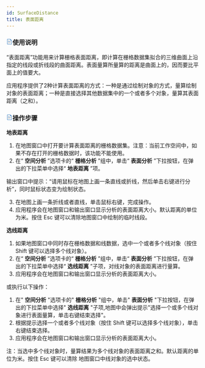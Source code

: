 ```yaml
---
id: SurfaceDistance
title: 表面距离
---
```

### ![](../../../img/read.gif)使用说明

“表面距离”功能用来计算栅格表面距离，即计算在栅格数据集拟合的三维曲面上沿指定的线段或折线段的曲面距离。表面量算所量算的距离是曲面上的，因而要比平面上的值要大。

应用程序提供了2种计算表面距离的方式：一种是通过绘制对象的方式，量算绘制对象的表面距离；一种是直接选择其他数据集中的一个或者多个对象，量算其表面距离（之和）。

### ![](../../../img/read.gif)操作步骤

**地表距离**

1. 在地图窗口中打开要计算表面距离的栅格数据集。注意：当前工作空间中，如果不存在打开的栅格数据时，该功能不能使用。
2. 在“ **空间分析** ”选项卡的“ **栅格分析** ”组中，单击“ **表面分析** ”下拉按钮，在弹出的下拉菜单中选择“ **地表距离** ”项。

输出窗口中提示：“请用鼠标在地图上画一条直线或折线，然后单击右键进行分析”，同时鼠标状态变为绘制状态。

3. 在地图上画一条折线或者直线，单击鼠标右键，完成操作。
4. 应用程序会在地图窗口和输出窗口显示分析的表面距离大小。默认距离的单位为米。按住 Esc 键可以清除地图窗口中绘制的临时线段。

**选线距离**

1. 如果地图窗口中同时存在栅格数据和线数据，选中一个或者多个线对象（按住 Shift 键可以选择多个线对象）。
2. 在“ **空间分析** ”选项卡的“ **栅格分析** ”组中，单击“ **表面分析** ”下拉按钮，在弹出的下拉菜单中选择“ **选线距离** ”子项，对线对象的表面距离进行量算。
3. 应用程序会在地图窗口和输出窗口显示分析的表面距离大小。

或执行以下操作：

1. 在" **空间分析** "选项卡的" **栅格分析** "组中，单击" **表面分析** "下拉按钮，在弹出的下拉菜单中选择" **选线距离** "子项,地图中会弹出提示"选择一个或多个线对象进行表面量算，单击右键结束选择"。
2. 根据提示选择一个或者多个线对象（按住 Shift 键可以选择多个线对象），单击右键结束选择。
3. 应用程序会在地图窗口和输出窗口显示分析的表面距离大小。

注：当选中多个线对象时，量算结果为多个线对象的表面距离之和。默认距离的单位为米。按住 Esc 键可以清除 地图窗口中线对象的选中状态。

